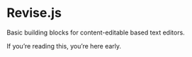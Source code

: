 # Revise.js

Basic building blocks for content-editable based text editors.

If you’re reading this, you’re here early.
